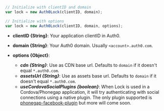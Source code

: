 ```javascript
// Initialize with clientID and domain
var lock = new Auth0Lock(clientID, domain);

// Initialize with options
var lock = new Auth0Lock(clientID, domain, options);
```

- **clientID {String}**: Your application clientID in Auth0.
- **domain {String}**: Your Auth0 domain. Usually ```<account>.auth0.com```.

- **options {Object}**:
  - _**cdn {String}**_: Use as CDN base url. Defaults to `domain` if it doesn't equal `*.auth0.com`.
  - _**assetsUrl {String}**_: Use as assets base url. Defaults to `domain` if it doesn't equal `*.auth0.com`.
  - _**useCordovaSocialPlugins {boolean}**_: When Lock is used in a Cordova/Phonegap application, it will try authenticating with social connections using a native plugin. The only plugin supported is [phonegap-facebook-plugin](https://github.com/Wizcorp/phonegap-facebook-plugin) but more will come soon.